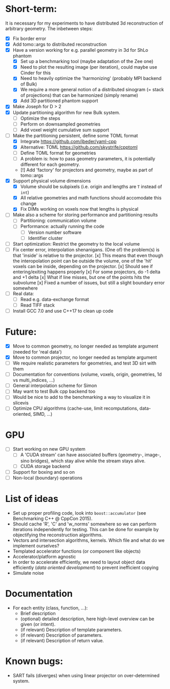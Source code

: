 # Short-term:

It is necessary for my experiments to have distributed 3d reconstruction of arbitrary geometry. The inbetween steps:
- [x] Fix border error
- [x] Add tomo::args to distributed reconstruction
- [x] Have a version working for e.g. parallel geometry in 3d for ShLo phantom
	- [x] Set up a benchmarking tool (maybe adaptation of the Zee one)
    - [x] Need to plot the resulting image (per iteration), could maybe use Cinder for this
    - [x] Need to heavily optimize the 'harmonizing' (probably MPI backend of Bulk)
    - [x] We require a more general notion of a distributed sinogram (= stack of projections) that can be harmonized (simply rename)
    - [x] Add 3D partitioned phantom support
- [x] Make Joseph for D > 2
- [x] Update partitioning algorithm for new Bulk system.
    - [ ] Optimize the steps
    - [ ] Perform on downsampled geometries
    - [ ] Add voxel weight cumulative sum support
- [ ] Make the partitioning persistent, define some TOML format
    - [x] Integrate https://github.com/jbeder/yaml-cpp
    - [x] Alternative: TOML https://github.com/skystrife/cpptoml
    - [ ] Define TOML format for geometries
    - [ ] A problem is: how to pass geometry parameters, it is potentially different for each geometry.
    - [!] Add 'factory' for projectors and geometry, maybe as part of tomo::args
- [x] Support physical volume dimensions
    - [x] Volume should be subpixels (i.e. origin and lengths are `T` instead of `int`)
    - [x] All relative geometries and math functions should accomodate this change
    - [x] Fix DIMs working on voxels now that lengths is physical
- [ ] Make also a scheme for storing performance and partitioning results
    - [ ] Partitioning: communication volume
    - [ ] Performance: actually running the code
        - [ ] Version number software
        - [ ] Identifier cluster
- [ ] Start optimization: Restrict the geometry to the local volume
- [ ] Fix center error, interpolation shenanigans. (One of) the problem(s) is that 'inside' is relative to the projector.
      [x] This means that even though the interopolation point can be outside the volume, one of the 'hit' voxels can be inside, depending on the projector.
      [x] Should see if entering/exiting happens properly
      [x] For some projectors, do -1 delta and +1 delta
      [x] What if line misses, but one of the points hits the subvolume
      [x] Fixed a number of issues, but still a slight boundary error somewhere
- [ ] Real data:
    - [ ] Read e.g. data-exchange format
    - [ ] Read TIFF stack
- [ ] Install GCC 7.0 and use C++17 to clean up code

# Future:

- [x] Move to common geometry, no longer needed as template argument (needed for 'real data')
- [x] Move to common projector, no longer needed as template argument
- [ ] We require realistic parameters for geometries, and test 3D sirt with them
- [ ] Documentation for conventions (volume, voxels, origin, geometries, 1d vs multi_indices, ...)
- [ ] General interpolation scheme for Simon
- [ ] May want to test Bulk cpp backend too
- [ ] Would be nice to add to the benchmarking a way to visualize it in slicevis
- [ ] Optimize CPU algorithms (cache-use, limit recomputations, data-oriented, SIMD, ...)

# GPU
- [ ] Start working on new GPU system
    - [ ] A 'CUDA stream' can have associated buffers (geometry-, image-, sino bridges), which stay alive while the stream stays alive.
    - [ ] CUDA storage backend
- [ ] Support for boxing and so on
- [ ] Non-local (boundary) operations

# List of ideas
* Set up proper profiling code, look into `boost::accumulator` (see Benchmarking C++ @ CppCon 2015).
* Should cache 'R', 'C' and 'w_norms' somewhere so we can perform iterations independently for testing. This can be done for example by objectifying the reconstruction algorithms.
* Vectors and intersection algorithms, kernels. Which file and what do we implement ourselves?
* Templated accelerator functions (or component like objects)
* Accelerator/platform agnostic
* In order to accelerate efficiently, we need to layout object data efficiently (*data oriented development*) to prevent inefficient copying
* Simulate noise

# Documentation
* For each entity (class, function, ...):
  - Brief description
  - (optional) detailed description, here high-level overview can be given (or intent).
  - (if relevant) Description of template parameters.
  - (if relevant) Description of parameters.
  - (if relevant) Description of return value.

# Known bugs:
- SART fails (diverges) when using linear projector on over-determined system.
